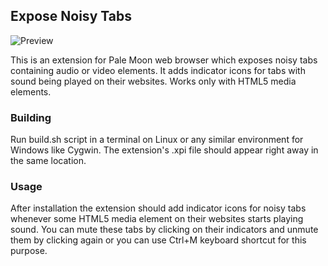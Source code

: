## Expose Noisy Tabs
![Preview](http://i.imgur.com/PCnQVvr.png)

This is an extension for Pale Moon web browser which exposes noisy tabs containing audio or video elements. It adds indicator icons for tabs with sound being played on their websites. Works only with HTML5 media elements.

### Building
Run build.sh script in a terminal on Linux or any similar environment for Windows like Cygwin. The extension's .xpi file should appear right away in the same location.

### Usage
After installation the extension should add indicator icons for noisy tabs whenever some HTML5 media element on their websites starts playing sound. You can mute these tabs by clicking on their indicators and unmute them by clicking again or you can use Ctrl+M keyboard shortcut for this purpose.